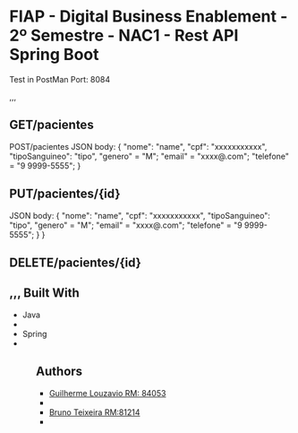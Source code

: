 # FIAP - Digital Business Enablement - 2º Semestre - NAC1 - Rest API Spring Boot

Test in PostMan
Port: 8084

,,,

GET/pacientes
------------------------------
POST/pacientes
JSON body:
 {
    "nome": "name",
    "cpf": "xxxxxxxxxxx",
    "tipoSanguineo": "tipo",
    "genero" = "M";
    "email" = "xxxx@.com";
    "telefone" = "9 9999-5555";
  }

PUT/pacientes/{id}
------------------------------
JSON body:
 {
    "nome": "name",
    "cpf": "xxxxxxxxxxx",
    "tipoSanguineo": "tipo",
    "genero" = "M";
    "email" = "xxxx@.com";
    "telefone" = "9 9999-5555";
  }
  }
  
DELETE/pacientes/{id} 
------------------------------
,,,
Built With
------------------------------
<ul>
 <li>Java<li/>
 <li>Spring<li/>
 <ul/>

Authors
------------------------------

<ul>
 <li>
  <a href="https://github.com/guilhermelouzavio">Guilherme Louzavio RM: 84053</a>
 <li/>
  <li>
   <a href="https://github.com/ibrunera">Bruno Teixeira RM:81214</a>
 <li/> 
 <ul/>


